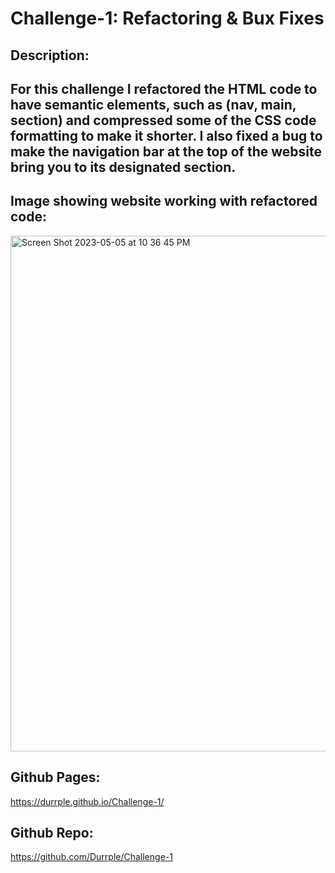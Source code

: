 # Challenge-1: Refactoring & Bux Fixes
## Description:
  ## For this challenge I refactored the HTML code to have semantic elements, such as (nav, main, section) and compressed some of the CSS code formatting to make it shorter. I also fixed a bug to make the navigation bar at the top of the website bring you to its designated section.
## Image showing website working with refactored code:
<img width="825" alt="Screen Shot 2023-05-05 at 10 36 45 PM" src="https://user-images.githubusercontent.com/128413109/236597785-4889e976-aa04-436b-a4d0-72ed4062a211.png">

## Github Pages:
https://durrple.github.io/Challenge-1/

## Github Repo:
https://github.com/Durrple/Challenge-1
